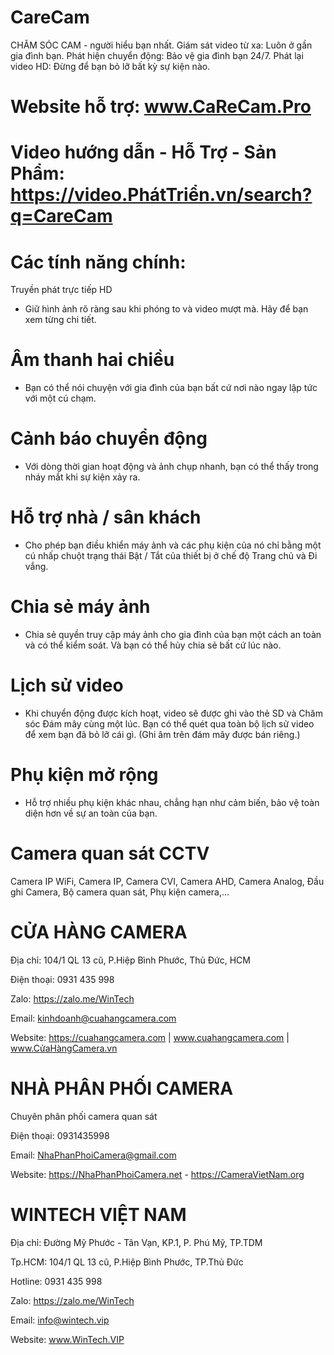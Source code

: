 # CareCam
CHĂM SÓC CAM - người hiểu bạn nhất.
Giám sát video từ xa: Luôn ở gần gia đình bạn.
Phát hiện chuyển động: Bảo vệ gia đình bạn 24/7.
Phát lại video HD: Đừng để bạn bỏ lỡ bất kỳ sự kiện nào.
# Website hỗ trợ: www.CaReCam.Pro
# Video hướng dẫn - Hỗ Trợ - Sản Phẩm: https://video.PhátTriển.vn/search?q=CareCam

# Các tính năng chính:
Truyền phát trực tiếp HD
- Giữ hình ảnh rõ ràng sau khi phóng to và video mượt mà.
  Hãy để bạn xem từng chi tiết.

# Âm thanh hai chiều
- Bạn có thể nói chuyện với gia đình của bạn bất cứ nơi nào ngay lập tức
   với một cú chạm.

# Cảnh báo chuyển động
- Với dòng thời gian hoạt động và ảnh chụp nhanh, bạn có thể thấy trong nháy mắt
  khi sự kiện xảy ra.

# Hỗ trợ nhà / sân khách
- Cho phép bạn điều khiển máy ảnh và các phụ kiện của nó chỉ bằng một cú nhấp chuột
  trạng thái Bật / Tắt của thiết bị ở chế độ Trang chủ và Đi vắng.

# Chia sẻ máy ảnh
- Chia sẻ quyền truy cập máy ảnh cho gia đình của bạn một cách an toàn và có thể kiểm soát.
  Và bạn có thể hủy chia sẻ bất cứ lúc nào.

# Lịch sử video
- Khi chuyển động được kích hoạt, video sẽ được ghi vào thẻ SD và Chăm sóc
  Đám mây cùng một lúc. Bạn có thể quét qua toàn bộ lịch sử video để xem
  bạn đã bỏ lỡ cái gì. (Ghi âm trên đám mây được bán riêng.)

# Phụ kiện mở rộng
- Hỗ trợ nhiều phụ kiện khác nhau, chẳng hạn như cảm biến, bảo vệ toàn diện hơn về sự an toàn của bạn. 
   
# Camera quan sát CCTV
 Camera IP WiFi, Camera IP, Camera CVI, Camera AHD, Camera Analog, Đầu ghi Camera, Bộ camera quan sát, Phụ kiện camera,...


# CỬA HÀNG CAMERA 
Địa chỉ: 104/1 QL 13 cũ, P.Hiệp Bình Phước, Thủ Đức, HCM

Điện thoại: 0931 435 998 

Zalo: https://zalo.me/WinTech

Email: kinhdoanh@cuahangcamera.com

Website: https://cuahangcamera.com | www.cuahangcamera.com | www.CửaHàngCamera.vn


# NHÀ PHÂN PHỐI CAMERA 
Chuyên phân phối camera quan sát

Điện thoại: 0931435998

Email: NhaPhanPhoiCamera@gmail.com

Website: https://NhaPhanPhoiCamera.net - https://CameraVietNam.org


# WINTECH VIỆT NAM 
Địa chỉ: Đường Mỹ Phước - Tân Vạn, KP.1, P. Phú Mỹ, TP.TDM

Tp.HCM: 104/1 QL 13 cũ, P.Hiệp Bình Phước, TP.Thủ Đức

Hotline: 0931 435 998

Zalo: https://zalo.me/WinTech 

Email: info@wintech.vip 

Website: www.WinTech.VIP
